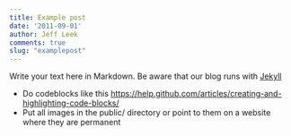 ```yaml
---
title: Example post
date: '2011-09-01'
author: Jeff Leek
comments: true
slug: "examplepost"
---
```


Write your text here in Markdown. Be aware that our blog runs with [Jekyll](https://jekyllrb.com/)

* Do codeblocks like this https://help.github.com/articles/creating-and-highlighting-code-blocks/
* Put all images in the public/ directory or point to them on a website where they are permanent




